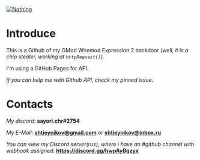 [![Nothing](https://img.shields.io/badge/nothing-nothing%20here-red)](https://steamcommunity.com/id/gerrusmangame)
# Introduce
This is a Github of my GMod Wiremod Expression 2 backdoor _(well, it is a chip stealer, working at `httpRequest()`)_.

I'm using a GitHub Pages for API.

_If you can help me with Github API, check my pinned issue._

# Contacts

*My discord:* **sayori.chr#2754**

*My E-Mail:* **shtieynikov@gmail.com** or **shtieynikov@inbox.ru**

_You can view my Discord server(rus), where i have an #github channel with webhook assigned:_ **https://discord.gg/hwpAyBqzyx**
